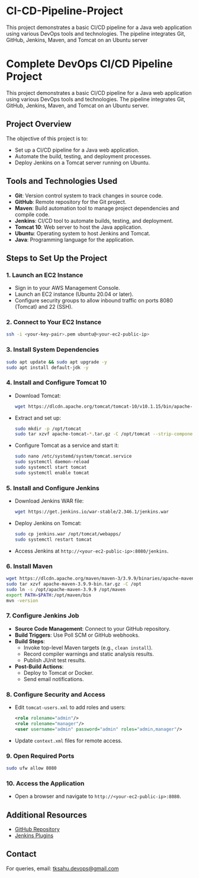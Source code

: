 # CI-CD-Pipeline-Project
This project demonstrates a basic CI/CD pipeline for a Java web application using various DevOps tools and technologies. The pipeline integrates Git, GitHub, Jenkins, Maven, and Tomcat on an Ubuntu server
# Complete DevOps CI/CD Pipeline Project

This project demonstrates a basic CI/CD pipeline for a Java web application using various DevOps tools and technologies. The pipeline integrates Git, GitHub, Jenkins, Maven, and Tomcat on an Ubuntu server.

## Project Overview

The objective of this project is to:
- Set up a CI/CD pipeline for a Java web application.
- Automate the build, testing, and deployment processes.
- Deploy Jenkins on a Tomcat server running on Ubuntu.

## Tools and Technologies Used

- **Git**: Version control system to track changes in source code.
- **GitHub**: Remote repository for the Git project.
- **Maven**: Build automation tool to manage project dependencies and compile code.
- **Jenkins**: CI/CD tool to automate builds, testing, and deployment.
- **Tomcat 10**: Web server to host the Java application.
- **Ubuntu**: Operating system to host Jenkins and Tomcat.
- **Java**: Programming language for the application.

## Steps to Set Up the Project

### 1. Launch an EC2 Instance
- Sign in to your AWS Management Console.
- Launch an EC2 instance (Ubuntu 20.04 or later).
- Configure security groups to allow inbound traffic on ports 8080 (Tomcat) and 22 (SSH).

### 2. Connect to Your EC2 Instance
```bash
ssh -i <your-key-pair>.pem ubuntu@<your-ec2-public-ip>
```

### 3. Install System Dependencies
```bash
sudo apt update && sudo apt upgrade -y
sudo apt install default-jdk -y
```

### 4. Install and Configure Tomcat 10
- Download Tomcat:
  ```bash
  wget https://dlcdn.apache.org/tomcat/tomcat-10/v10.1.15/bin/apache-tomcat-10.1.15.tar.gz
  ```
- Extract and set up:
  ```bash
  sudo mkdir -p /opt/tomcat
  sudo tar xzvf apache-tomcat-*.tar.gz -C /opt/tomcat --strip-components=1
  ```
- Configure Tomcat as a service and start it:
  ```bash
  sudo nano /etc/systemd/system/tomcat.service
  sudo systemctl daemon-reload
  sudo systemctl start tomcat
  sudo systemctl enable tomcat
  ```

### 5. Install and Configure Jenkins
- Download Jenkins WAR file:
  ```bash
  wget https://get.jenkins.io/war-stable/2.346.1/jenkins.war
  ```
- Deploy Jenkins on Tomcat:
  ```bash
  sudo cp jenkins.war /opt/tomcat/webapps/
  sudo systemctl restart tomcat
  ```
- Access Jenkins at `http://<your-ec2-public-ip>:8080/jenkins`.

### 6. Install Maven
```bash
wget https://dlcdn.apache.org/maven/maven-3/3.9.9/binaries/apache-maven-3.9.9-bin.tar.gz
sudo tar xzvf apache-maven-3.9.9-bin.tar.gz -C /opt
sudo ln -s /opt/apache-maven-3.9.9 /opt/maven
export PATH=$PATH:/opt/maven/bin
mvn -version
```

### 7. Configure Jenkins Job
- **Source Code Management**: Connect to your GitHub repository.
- **Build Triggers**: Use Poll SCM or GitHub webhooks.
- **Build Steps**:
  - Invoke top-level Maven targets (e.g., `clean install`).
  - Record compiler warnings and static analysis results.
  - Publish JUnit test results.
- **Post-Build Actions**:
  - Deploy to Tomcat or Docker.
  - Send email notifications.

### 8. Configure Security and Access
- Edit `tomcat-users.xml` to add roles and users:
  ```xml
  <role rolename="admin"/>
  <role rolename="manager"/>
  <user username="admin" password="admin" roles="admin,manager"/>
  ```
- Update `context.xml` files for remote access.

### 9. Open Required Ports
```bash
sudo ufw allow 8080
```

### 10. Access the Application
- Open a browser and navigate to `http://<your-ec2-public-ip>:8080`.

## Additional Resources
- [GitHub Repository](https://github.com/tulasisahu/Ekart)
- [Jenkins Plugins](https://plugins.jenkins.io)

## Contact
For queries, email: [tksahu.devops@gmail.com](mailto:tksahu.devops@gmail.com)
